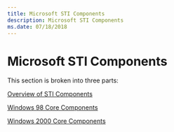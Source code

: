 ```yaml
---
title: Microsoft STI Components
description: Microsoft STI Components
ms.date: 07/18/2018
---
```


# Microsoft STI Components

This section is broken into three parts:

[Overview of STI Components](overview-of-sti-components.md)

[Windows 98 Core Components](windows-98-core-components.md)

[Windows 2000 Core Components](windows-2000-core-components.md)

